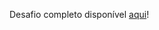 Desafio completo disponível <a href="https://vitor-mda.github.io/bootcamp-progIniciante/" target="_blank">aqui</a>!
